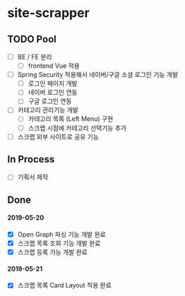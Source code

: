 # site-scrapper

## TODO Pool
- [ ] BE / FE 분리
  - [ ] frontend Vue 적용
- [ ] Spring Security 적용해서 네이버/구글 소셜 로그인 기능 개발
  - [ ] 로그인 페이지 개발
  - [ ] 네이버 로그인 연동
  - [ ] 구글 로그인 연동
- [ ] 카테고리 관리기능 개발
  - [ ] 카테고리 목록 (Left Menu) 구현
  - [ ] 스크랩 시점에 카테고리 선택기능 추가  
- [ ] 스크랩 외부 사이트로 공유 기능

## In Process
- [ ] 기획서 제작

## Done
#### 2019-05-20
- [x] Open Graph 파싱 기능 개발 완료
- [x] 스크랩 목록 조회 기능 개발 완료
- [x] 스크랩 등록 기능 개발 완료

#### 2019-05-21
- [x] 스크랩 목록 Card Layout 적용 완료
